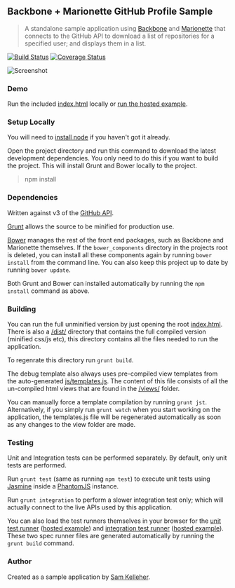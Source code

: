 ## Backbone + Marionette GitHub Profile Sample
>A standalone sample application using [Backbone](http://backbonejs.org/) and [Marionette](http://marionettejs.com/) that connects to the GitHub API to download a list of repositories for a specified user; and displays them in a list.

[![Build Status](https://travis-ci.org/samkelleher/BackboneGithubSampleApplication.svg?branch=gh-pages)](https://travis-ci.org/samkelleher/BackboneGithubSampleApplication)
[![Coverage Status](https://coveralls.io/repos/samkelleher/BackboneGithubSampleApplication/badge.svg?branch=gh-pages)](https://coveralls.io/r/samkelleher/BackboneGithubSampleApplication?branch=gh-pages)

![Screenshot](/../screenshots/screenshot.PNG?raw=true "Backbone + Marionette GitHub Profile Sample")

### Demo

Run the included [index.html](index.html) locally or [run the hosted example](https://samkelleher.github.io/BackboneGithubSampleApplication/index.html).

### Setup Locally

You will need to [install node](http://nodejs.org/download/) if you haven't got it already.

Open the project directory and run this command to download the latest development dependencies. You only need to do this if you want to build the project. This will install Grunt and Bower locally to the project.

> npm install

### Dependencies

Written against v3 of the [GitHub API](https://developer.github.com/v3/).

[Grunt](http://gruntjs.com/) allows the source to be minified for production use.

[Bower](http://bower.io/) manages the rest of the front end packages, such as Backbone and Marionette themselves. If the `bower_components` directory in the projects root is deleted, you can install all these components again by running `bower install` from the command line. You can also keep this project up to date by running `bower update`.

Both Grunt and Bower can installed automatically by running the `npm install` command as above.

### Building

You can run the full unminified version by just opening the root [index.html](index.html). There is also a [/dist/](dist) directory that contains the full compiled version (minified css/js etc), this directory contains all the files needed to run the application.

To regenrate this directory run `grunt build`.

The debug template also always uses pre-compiled view templates from the auto-generated [js/templates.js](js/templates.js). The content of this file consists of all the un-compiled html views that are found in the [/views/](views) folder.

You can manually force a template compilation by running `grunt jst`. Alternatively, if you simply run `grunt watch` when you start working on the application, the templates.js file will be regenerated automatically as soon as any changes to the view folder are made.

### Testing
Unit and Integration tests can be performed separately. By default, only unit tests are performed.

Run `grunt test` (same as running `npm test`) to execute unit tests using [Jasmine](https://github.com/jasmine/jasmine) inside a [PhantomJS](http://phantomjs.org/) instance.

Run `grunt integration` to perform a slower integration test only; which will actually connect to the live APIs used by this application.

You can also load the test runners themselves in your browser for the [unit test runner](tests/UnitSpecRunner.html) ([hosted example](https://samkelleher.github.io/BackboneGithubSampleApplication/tests/UnitSpecRunner.html)) and [integration test runner](test/IntegrationSpecRunner.html) ([hosted example](https://samkelleher.github.io/BackboneGithubSampleApplication/tests/IntegrationSpecRunner.html)). These two spec runner files are generated automatically by running the `grunt build` command.

### Author

Created as a sample application by [Sam Kelleher](https://samkelleher.com/).
